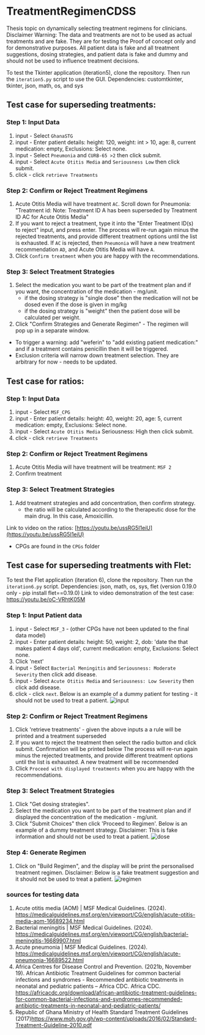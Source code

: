 # TreatmentRegimenCDSS
Thesis topic on dynamically selecting treatment regimens for clinicians. Disclaimer Warning: The data and treatments are not to be used as actual treatments and are fake. They are for testing the Proof of concept only and for demonstrative purposes. All patient data is fake and all treatment suggestions, dosing strategies, and patient data is fake and dummy and should not be used to influence treatment decisions. 

To test the Tkinter application (iteration5), clone the repository. Then run the `iteration5.py` script to use the GUI. 
Dependencies: customtkinter, tkinter, json, math, os, and sys

## Test case for superseding treatments: 

### Step 1: Input Data 
1. input - Select `GhanaSTG`
2. input - Enter patient details: height: 120, weight: int > 10, age: 8, current medication: empty, Exclusions: Select none. 
3. input - Select `Pneumonia` and `CURB-65 >2` then click submit.
4. input - Select `Acute Otitis Media` and `Seriousness Low` then click submit.
5. click - click `retrieve Treatments`

### Step 2: Confirm or Reject Treatment Regimens
1. Acute Otitis Media will have treatment `AC`. Scroll down for Pneumonia:
   "Treatment id: Note: Treatment ID A has been superseded by Treatment ID AC for Acute Otitis Media"
2. If you want to reject a treatment, type it into the "Enter Treatment ID(s) to reject" input, and press enter.
   The process will re-run again minus the rejected treatments, and provide different treatment options until the list is exhausted.
   If `AC` is rejected, then `Pneumonia` will have a new treatment recommendation `AD`, and Acute Otitis Media will have `A`.
3. Click `Confirm treatment` when you are happy with the recommendations.

### Step 3: Select Treatment Strategies 
1. Select the medication you want to be part of the treatment plan and if you want, the concentration of the medication - mg/unit. 
   - if the dosing strategy is "single dose" then the medication will not be dosed even if the dose is given in mg/kg
   - if the dosing strategy is "weight" then the patient dose will be calculated per weight.
2. Click "Confirm Strategies and Generate Regimen" - The regimen will pop up in a separate window.

- To trigger a warning: add "weferin" to "add existing patient medication:" and if a treatment contains penicillin then it will be triggered.
- Exclusion criteria will narrow down treatment selection. They are arbitrary for now - needs to be updated. 

## Test case for ratios:

### Step 1: Input Data 
1. input - Select `MSF_CPG`
2. input - Enter patient details: height: 40, weight: 20, age: 5, current medication: empty, Exclusions: Select none. 
3. input - Select `Acute Otitis Media` Seriousness: High then click submit.
5. click - click `retrieve Treatments`

### Step 2: Confirm or Reject Treatment Regimens
1. Acute Otitis Media will have treatment will be treatment: `MSF 2`
2. Confirm treatment

### Step 3:  Select Treatment Strategies 
1. Add treatment strategies and add concentration, then confirm strategy.
   - the ratio will be calculated according to the therapeutic dose for the main drug. In this case, Amoxicillin. 


Link to video on the ratios: [https://youtu.be/ussRG5I1eiU](https://youtu.be/ussRG5I1eiU)

- CPGs are found in the `CPGs` folder

## Test case for superseding treatments with Flet: 

To test the Flet application (iteration 6), clone the repository. Then run the `iteration6.py` script. 
Dependencies: json, math, os, sys, flet (version 0.19.0 only - pip install flet==0.19.0)
Link to video demonstration of the test case: https://youtu.be/oC-VRhtK05M


### Step 1: Input Patient data
1. input - Select `MSF_3` - (other CPGs have not been updated to the final data model)
2. input - Enter patient details: height: 50, weight: 2, dob: 'date the that makes patient 4 days old', current medication: empty, Exclusions: Select none.
3. Click 'next' 
4. input - Select `Bacterial Meningitis` and `Seriousness: Moderate Severity` then click add disease.
5. input - Select `Acute Otitis Media` and `Seriousness: Low Severity` then click add disease.
6. click - click `next`. Below is an example of a dummy patient for testing - it should not be used to treat a patient.
   ![input](https://github.com/user-attachments/assets/f7e660c2-f4cb-473f-8c59-503aed88e3ec)
   


### Step 2: Confirm or Reject Treatment Regimens
1. Click 'retrieve treatments' - given the above inputs a a rule will be printed and a treatment superseded
2. If you want to reject the treatment then select the radio button and click submit. Confirmation will be printed below
   The process will re-run again minus the rejected treatments, and provide different treatment options until the list is exhausted.
   A new treatment will be recommended 
3. Click `Proceed with displayed treatments` when you are happy with the recommendations.

### Step 3: Select Treatment Strategies 
1. Click "Get dosing strategies".
2. Select the medication you want to be part of the treatment plan and if displayed the concentration of the medication - mg/unit. 
3. Click "Submit Choices" then click 'Proceed to Regimen'. Below is an example of a dummy treatment strategy. Disclaimer: This is fake information and should not be used to treat a patient. 
![dose](https://github.com/user-attachments/assets/9a15a7cc-065e-416d-b36c-d0c2e35b6c60)

### Step 4: Generate Regimen
1. Click on "Build Regimen", and the display will be print the personalised treatment regimen. Disclaimer: Below is a fake treatment suggestion and it should not be used to treat a patient. 
![regimen](https://github.com/user-attachments/assets/28a466ae-cdb6-437d-8199-9441b4d4acf2)


### sources for testing data
1. Acute otitis media (AOM) | MSF Medical Guidelines. (2024). https://medicalguidelines.msf.org/en/viewport/CG/english/acute-otitis-media-aom-16689234.html
2. Bacterial meningitis | MSF Medical Guidelines. (2024). https://medicalguidelines.msf.org/en/viewport/CG/english/bacterial-meningitis-16689907.html
3. Acute pneumonia | MSF Medical Guidelines. (2024). https://medicalguidelines.msf.org/en/viewport/CG/english/acute-pneumonia-16689522.html
4. Africa Centres for Disease Control and Prevention. (2021b, November 19). African Antibiotic Treatment Guidelines for common bacterial infections and syndromes - Recommended antibiotic treatments in neonatal and pediatric patients – Africa CDC. Africa CDC. https://africacdc.org/download/african-antibiotic-treatment-guidelines-for-common-bacterial-infections-and-syndromes-recommended-antibiotic-treatments-in-neonatal-and-pediatric-patients/
5. Republic of Ghana Ministry of Health Standard Treatment Guidelines (2017)https://www.moh.gov.gh/wp-content/uploads/2016/02/Standard-Treatment-Guideline-2010.pdf

